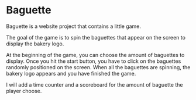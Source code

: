 # Baguette

Baguette is a website project that contains a little game.

The goal of the game is to spin the baguettes that appear on the screen to display the bakery logo.

At the beginning of the game, you can choose the amount of baguettes to display. Once you hit the start button, you have to click on the baguettes randomly positioned on the screen. When all the baguettes are spinning, the bakery logo appears and you have finished the game.

I will add a time counter and a scoreboard for the amount of baguette the player choose.
